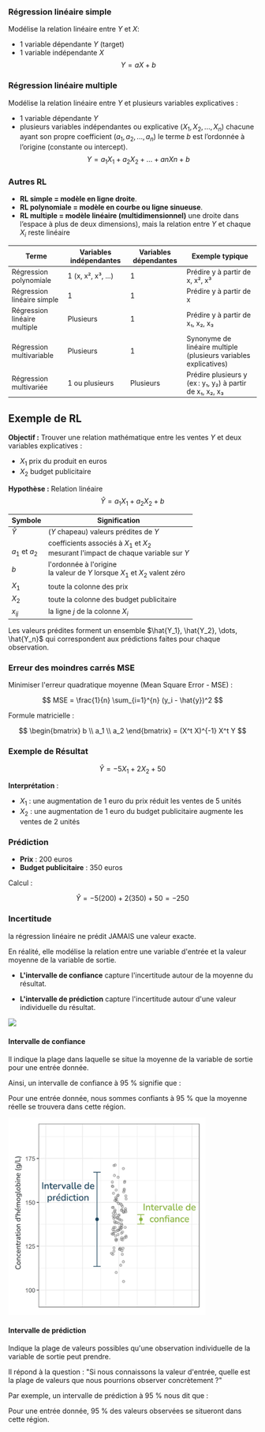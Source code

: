 
### Régression linéaire simple

Modélise la relation linéaire entre $Y$ et $X$: 

- 1 variable dépendante $Y$ (target)
- 1 variable indépendante $X$
$$Y = aX + b$$


### Régression linéaire multiple

Modélise la relation linéaire entre $Y$ et plusieurs variables explicatives :
- 1 variable dépendante $Y$
- plusieurs variables indépendantes ou explicative ($X_1,X_2,...,X_n$)
chacune ayant son propre coefficient $(a_1, a_2,..., a_n)$
le terme $b$ est l’ordonnée à l’origine (constante ou intercept).
$$Y = a_1X_1 + a_2X_2 +…+anXn+b$$

### Autres RL

- **RL simple = modèle en ligne droite**.
- **RL polynomiale = modèle en courbe ou ligne sinueuse**.
- **RL multiple = modèle linéaire (multidimensionnel)**
   une droite dans l’espace à plus de deux dimensions), mais la relation entre $Y$ et chaque $X_i$ reste linéaire

| Terme                        | Variables indépendantes | Variables dépendantes | Exemple typique                                                  |
| ---------------------------- | ----------------------- | --------------------- | ---------------------------------------------------------------- |
| Régression polynomiale       | 1 (x, x², x³, ...)      | 1                     | Prédire y à partir de x, x², x³                                  |
| Régression linéaire simple   | 1                       | 1                     | Prédire y à partir de x                                          |
| Régression linéaire multiple | Plusieurs               | 1                     | Prédire y à partir de x₁, x₂, x₃                                 |
| Régression multivariable     | Plusieurs               | 1                     | Synonyme de linéaire multiple (plusieurs variables explicatives) |
| Régression multivariée       | 1 ou plusieurs          | Plusieurs             | Prédire plusieurs y (ex : y₁, y₂) à partir de x₁, x₂, x₃         |
## Exemple de RL

**Objectif :** Trouver une relation mathématique entre les ventes $Y$ et deux variables explicatives :
- $X_1$  prix du produit en euros  
- $X_2$  budget publicitaire  

**Hypothèse :** Relation linéaire
$$
\hat{Y} = a_1X_1 + a_2X_2 + b
$$

| Symbole              | Signification                                                                           |
| -------------------- | --------------------------------------------------------------------------------------- |
| $\hat{Y}$            | ($Y$ chapeau) valeurs prédites de $Y$                                                   |
| <br> $a_1$ et  $a_2$ | coefficients associés à $X_1$ et $X_2$ <br>mesurant l'impact de chaque variable sur $Y$ |
| $b$                  | l'ordonnée à l'origine<br>la valeur de $Y$ lorsque $X_1$ et $X_2$ valent zéro           |
| $X_1$                | toute la colonne des prix                                                               |
| $X_2$                | toute la colonne des budget publicitaire                                                |
| $x_{ij}$             | la ligne $j$ de la colonne $X_i$                                                        |

Les valeurs prédites forment un ensemble $\hat{Y_1}, \hat{Y_2}, \dots, \hat{Y_n}$ qui correspondent aux prédictions faites pour chaque observation.

### Erreur des moindres carrés MSE

Minimiser l'erreur quadratique moyenne (Mean Square Error - MSE) :

$$
MSE = \frac{1}{n} \sum_{i=1}^{n} (y_i - \hat{y})^2
$$

Formule matricielle :

$$
\begin{bmatrix}
    b \\
    a_1 \\
    a_2
\end{bmatrix} = (X^t X)^{-1} X^t Y
$$

### Exemple de Résultat

$$
\hat{Y} = -5X_1 + 2X_2 + 50
$$

**Interprétation** :  
- $X_1$ : une augmentation de 1 euro du prix réduit les ventes de 5 unités  
- $X_2$ : une augmentation de 1 euro du budget publicitaire augmente les ventes de 2 unités  

### Prédiction

- **Prix** : 200 euros  
- **Budget publicitaire** : 350 euros  

Calcul :

$$
\hat{Y} = -5(200) + 2(350) + 50 = -250
$$

### Incertitude
la régression linéaire ne prédit JAMAIS une valeur exacte.

En réalité, elle modélise la relation entre une variable d'entrée et la valeur moyenne de la variable de sortie.

- **L'intervalle de confiance** capture l'incertitude autour de la moyenne du résultat.

- **L'intervalle de prédiction** capture l'incertitude autour d'une valeur individuelle du résultat.

<img src="img/linear_regression/Intervalle_confiance_et_prédiction.webp" width=400> 

#### Intervalle de confiance
Il indique la plage dans laquelle se situe la moyenne de la variable de sortie pour une entrée donnée.

Ainsi, un intervalle de confiance à 95 % signifie que :

Pour une entrée donnée, nous sommes confiants à 95 % que la moyenne réelle se trouvera dans cette région.

<img src="img/linear_regression/intervalle_confiance.webp" width=400>

#### Intervalle de prédiction
Indique la plage de valeurs possibles qu'une observation individuelle de la variable de sortie peut prendre.

Il répond à la question : "Si nous connaissons la valeur d'entrée, quelle est la plage de valeurs que nous pourrions observer concrètement ?"

Par exemple, un intervalle de prédiction à 95 % nous dit que :

Pour une entrée donnée, 95 % des valeurs observées se situeront dans cette région.